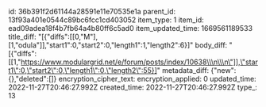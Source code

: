id: 36b391f2d61144a28591e11e70535e1a
parent_id: 13f93a401e0544c89bc6fcc1cd403052
item_type: 1
item_id: ead09adea18f4b7fb64a4b80ff6c5ad0
item_updated_time: 1669561189533
title_diff: "[{\"diffs\":[[0,\"M\"],[1,\"odula\"]],\"start1\":0,\"start2\":0,\"length1\":1,\"length2\":6}]"
body_diff: "[{\"diffs\":[[1,\"https://www.modulargrid.net/e/forum/posts/index/10638\\\n\\\n\"]],\"start1\":0,\"start2\":0,\"length1\":0,\"length2\":55}]"
metadata_diff: {"new":{},"deleted":[]}
encryption_cipher_text: 
encryption_applied: 0
updated_time: 2022-11-27T20:46:27.992Z
created_time: 2022-11-27T20:46:27.992Z
type_: 13